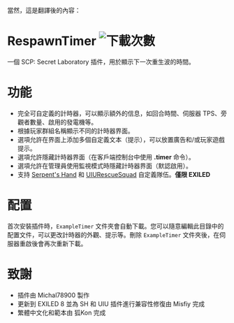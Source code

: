 當然，這是翻譯後的內容：

# RespawnTimer ![下載次數](https://img.shields.io/github/downloads/Michal78900/RespawnTimer/total)
一個 SCP: Secret Laboratory 插件，用於顯示下一次重生波的時間。

# 功能
- 完全可自定義的計時器，可以顯示額外的信息，如回合時間、伺服器 TPS、旁觀者數量、啟用的發電機等。
- 根據玩家群組名稱顯示不同的計時器界面。
- 選項允許在界面上添加多個自定義文本（提示），可以放置廣告和/或玩家遊戲提示。
- 選項允許隱藏計時器界面（在客戶端控制台中使用 **.timer** 命令）。
- 選項允許在管理員使用監視模式時隱藏計時器界面（默認啟用）。
- 支持 [Serpent's Hand](https://github.com/NikkiGardiner1/SerpentsHand) 和 [UIURescueSquad](https://github.com/NikkiGardiner1/UIURescueSquad) 自定義隊伍。**僅限 EXILED**

# 配置
首次安裝插件時，`ExampleTimer` 文件夾會自動下載。您可以隨意編輯此目錄中的配置文件，可以更改計時器的外觀、提示等。刪除 `ExampleTimer` 文件夾後，在伺服器重啟後會再次重新下載。

# 致謝
* 插件由 Michal78900 製作
* 更新到 EXILED 8 並為 SH 和 UIU 插件進行兼容性修復由 Misfiy 完成
* 繁體中文化和範本由 狐Kon 完成
  
